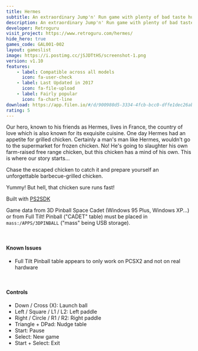 ```yaml
---
title: Hermes
subtitle: An extraordinary Jump'n' Run game with plenty of bad taste humour
description: An extraordinary Jump'n' Run game with plenty of bad taste humour
developer: Retroguru
visit_project: https://www.retroguru.com/hermes/
hide_hero: true
games_code: GAL001-002
layout: gameslist
image: https://i.postimg.cc/jSJDTtHS/screenshot-1.png
version: v1.10
features:
    - label: Compatible across all models
      icon: fa-user-check
    - label: Last Updated in 2017
      icon: fa-file-upload
    - label: Fairly popular
      icon: fa-chart-line
download: https://app.filen.io/#/d/900980d5-3334-4fcb-bcc0-dffe1dec26ab#UeJ7scMTa3dhqTTP4tW3PQcLYyz7vfoo
rating: 5
---
```


Our hero, known to his friends as Hermes, lives in France, the country of love which is also known for its exquisite cuisine. One day Hermes had an appetite for grilled chicken. Certainly a man's man like Hermes, wouldn't go to the supermarket for frozen chicken. No! He's going to slaughter his own farm-raised free range chicken, but this chicken has a mind of his own. This is where our story starts...

Chase the escaped chicken to catch it and prepare yourself an unforgettable barbecue-grilled chicken.

Yummy! But hell, that chicken sure runs fast!

Built with [PS2SDK](https://github.com/ps2dev/ps2sdk)

Game data from 3D Pinball Space Cadet (Windows 95 Plus, Windows XP...) or from Full Tilt! Pinball ("CADET" table) must be placed in `mass:/APPS/3DPINBALL` ("mass" being USB storage). 

<br>

#### Known Issues
* Full Tilt Pinball table appears to only work on PCSX2 and not on real hardware
  
<br>

#### Controls
* Down / Cross (X): Launch ball
* Left / Square / L1 / L2: Left paddle
* Right / Circle / R1 / R2: Right paddle
* Triangle + DPad: Nudge table
* Start: Pause
* Select: New game
* Start + Select: Exit
